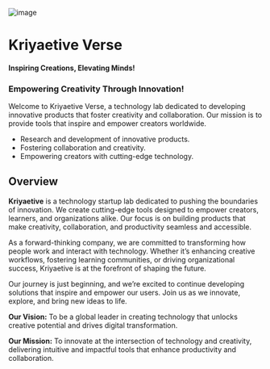 ![image](https://github.com/user-attachments/assets/09e3ce65-ac28-4633-a438-6692a978cfb7)

                                                           
# Kriyaetive Verse  
#### Inspiring Creations, Elevating Minds!

### Empowering Creativity Through Innovation!
Welcome to Kriyaetive Verse, a technology lab dedicated to developing innovative products that foster creativity and collaboration. Our mission is to provide tools that inspire and empower creators worldwide.

- Research and development of innovative products.
- Fostering collaboration and creativity.
- Empowering creators with cutting-edge technology.

## Overview
**Kriyaetive** is a technology startup lab dedicated to pushing the boundaries of innovation. We create cutting-edge tools designed to empower creators, learners, and organizations alike. Our focus is on building products that make creativity, collaboration, and productivity seamless and accessible.

As a forward-thinking company, we are committed to transforming how people work and interact with technology. Whether it’s enhancing creative workflows, fostering learning communities, or driving organizational success, Kriyaetive is at the forefront of shaping the future.

Our journey is just beginning, and we’re excited to continue developing solutions that inspire and empower our users. Join us as we innovate, explore, and bring new ideas to life.

**Our Vision:** To be a global leader in creating technology that unlocks creative potential and drives digital transformation.

**Our Mission:** To innovate at the intersection of technology and creativity, delivering intuitive and impactful tools that enhance productivity and collaboration.
